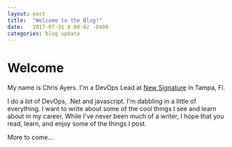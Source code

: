 ```yaml
---
layout: post
title:  "Welcome to the Blog!"
date:   2017-07-31 8:00:02 -0400
categories: blog update
---
```

# Welcome

My name is Chris Ayers.  I'm a DevOps Lead at [New Signature](https://www.newsignature.com) in Tampa, Fl.

I do a lot of DevOps, .Net and javascript. I'm dabbling in a little of everything.  I want to write about some of the cool things I see and learn about in my career.  While I've never been much of a writer, I hope that you read, learn, and enjoy some of the things I post.

More to come...